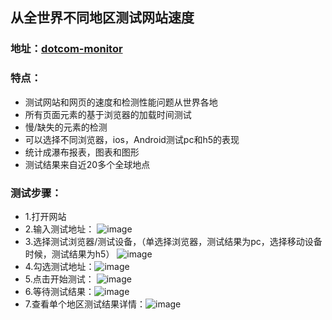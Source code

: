 ## 从全世界不同地区测试网站速度
### 地址：[dotcom-monitor](https://www.dotcom-tools.com/website-speed-test.aspx)
### 特点：
* 测试网站和网页的速度和检测性能问题从世界各地
* 所有页面元素的基于浏览器的加载时间测试
* 慢/缺失的元素的检测
* 可以选择不同浏览器，ios，Android测试pc和h5的表现
* 统计成瀑布报表，图表和图形
* 测试结果来自近20多个全球地点

### 测试步骤：
* 1.打开网站
* 2.输入测试地址： ![image](https://s3-us-west-1.amazonaws.com/img.firmoo.com/images/users/2020/0227/1167650442.png)
* 3.选择测试浏览器/测试设备，（单选择浏览器，测试结果为pc，选择移动设备时候，测试结果为h5） ![image](https://s3-us-west-1.amazonaws.com/img.firmoo.com/images/users/2020/0227/495273055.png)
* 4.勾选测试地址：![image](https://s3-us-west-1.amazonaws.com/img.firmoo.com/images/users/2020/0227/3775945434.png)
* 5.点击开始测试： ![image](https://s3-us-west-1.amazonaws.com/img.firmoo.com/images/users/2020/0227/4182808172.png)
* 6.等待测试结果：![image](https://s3-us-west-1.amazonaws.com/img.firmoo.com/images/users/2020/0227/2456517525.png)
* 7.查看单个地区测试结果详情：![image](https://s3-us-west-1.amazonaws.com/img.firmoo.com/images/users/2020/0227/1552935378.png)
